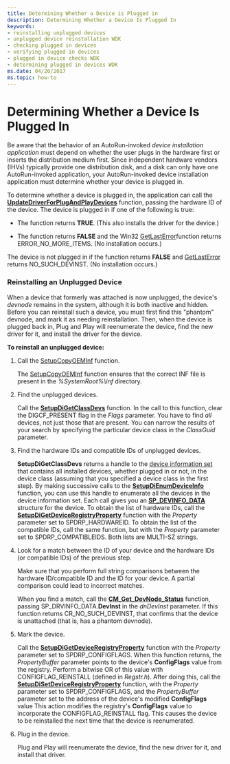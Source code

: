 ```yaml
---
title: Determining Whether a Device is Plugged in
description: Determining Whether a Device Is Plugged In
keywords:
- reinstalling unplugged devices
- unplugged device reinstallation WDK
- checking plugged in devices
- verifying plugged in devices
- plugged in device checks WDK
- determining plugged in devices WDK
ms.date: 04/20/2017
ms.topic: how-to
---
```


# Determining Whether a Device Is Plugged In


Be aware that the behavior of an AutoRun-invoked *device installation application* must depend on whether the user plugs in the hardware first or inserts the distribution medium first. Since independent hardware vendors (IHVs) typically provide one distribution disk, and a disk can only have one AutoRun-invoked application, your AutoRun-invoked device installation application must determine whether your device is plugged in.

To determine whether a device is plugged in, the application can call the [**UpdateDriverForPlugAndPlayDevices**](/windows/win32/api/newdev/nf-newdev-updatedriverforplugandplaydevicesa) function, passing the hardware ID of the device. The device is plugged in if one of the following is true:

-   The function returns **TRUE**. (This also installs the driver for the device.)

-   The function returns **FALSE** and the Win32 [GetLastError](/windows/win32/api/errhandlingapi/nf-errhandlingapi-getlasterror)function returns ERROR_NO_MORE_ITEMS. (No installation occurs.)

The device is not plugged in if the function returns **FALSE** and [GetLastError](/windows/win32/api/errhandlingapi/nf-errhandlingapi-getlasterror) returns NO_SUCH_DEVINST. (No installation occurs.)

### Reinstalling an Unplugged Device

When a device that formerly was attached is now unplugged, the device's *devnode* remains in the system, although it is both inactive and hidden. Before you can reinstall such a device, you must first find this "phantom" devnode, and mark it as needing reinstallation. Then, when the device is plugged back in, Plug and Play will reenumerate the device, find the new driver for it, and install the driver for the device.

**To reinstall an unplugged device:**

1.  Call the [SetupCopyOEMInf](/windows/win32/api/setupapi/nf-setupapi-setupcopyoeminfa) function.

    The [SetupCopyOEMInf](/windows/win32/api/setupapi/nf-setupapi-setupcopyoeminfa) function ensures that the correct INF file is present in the *%SystemRoot%\\inf* directory.

2.  Find the unplugged devices.

    Call the [**SetupDiGetClassDevs**](/windows/win32/api/setupapi/nf-setupapi-setupdigetclassdevsw) function. In the call to this function, clear the DIGCF_PRESENT flag in the *Flags* parameter. You have to find *all* devices, not just those that are present. You can narrow the results of your search by specifying the particular device class in the *ClassGuid* parameter.

3.  Find the hardware IDs and compatible IDs of unplugged devices.

    **SetupDiGetClassDevs** returns a handle to the [device information set](device-information-sets.md) that contains all installed devices, whether plugged in or not, in the device class (assuming that you specified a device class in the first step). By making successive calls to the [**SetupDiEnumDeviceInfo**](/windows/win32/api/setupapi/nf-setupapi-setupdienumdeviceinfo) function, you can use this handle to enumerate all the devices in the device information set. Each call gives you an [**SP_DEVINFO_DATA**](/windows/win32/api/setupapi/ns-setupapi-sp_devinfo_data) structure for the device. To obtain the list of hardware IDs, call the [**SetupDiGetDeviceRegistryProperty**](/windows/win32/api/setupapi/nf-setupapi-setupdigetdeviceregistrypropertya) function with the *Property* parameter set to SPDRP_HARDWAREID. To obtain the list of the compatible IDs, call the same function, but with the *Property* parameter set to SPDRP_COMPATIBLEIDS. Both lists are MULTI-SZ strings.

4.  Look for a match between the ID of your device and the hardware IDs (or compatible IDs) of the previous step.

    Make sure that you perform full string comparisons between the hardware ID/compatible ID and the ID for your device. A partial comparison could lead to incorrect matches.

    When you find a match, call the [**CM_Get_DevNode_Status**](/windows/win32/api/cfgmgr32/nf-cfgmgr32-cm_get_devnode_status) function, passing SP_DRVINFO_DATA.**DevInst** in the *dnDevInst* parameter. If this function returns CR_NO_SUCH_DEVINST, that confirms that the device is unattached (that is, has a phantom devnode).

5.  Mark the device.

    Call the [**SetupDiGetDeviceRegistryProperty**](/windows/win32/api/setupapi/nf-setupapi-setupdigetdeviceregistrypropertya) function with the *Property* parameter set to SPDRP_CONFIGFLAGS. When this function returns, the *PropertyBuffer* parameter points to the device's **ConfigFlags** value from the registry. Perform a bitwise OR of this value with CONFIGFLAG_REINSTALL (defined in *Regstr.h*). After doing this, call the [**SetupDiSetDeviceRegistryProperty**](/windows/win32/api/setupapi/nf-setupapi-setupdisetdeviceregistrypropertya) function, with the *Property* parameter set to SPDRP_CONFIGFLAGS, and the *PropertyBuffer* parameter set to the address of the device's modified **ConfigFlags** value This action modifies the registry's **ConfigFlags** value to incorporate the CONFIGFLAG_REINSTALL flag. This causes the device to be reinstalled the next time that the device is reenumerated.

6.  Plug in the device.

    Plug and Play will reenumerate the device, find the new driver for it, and install that driver.

